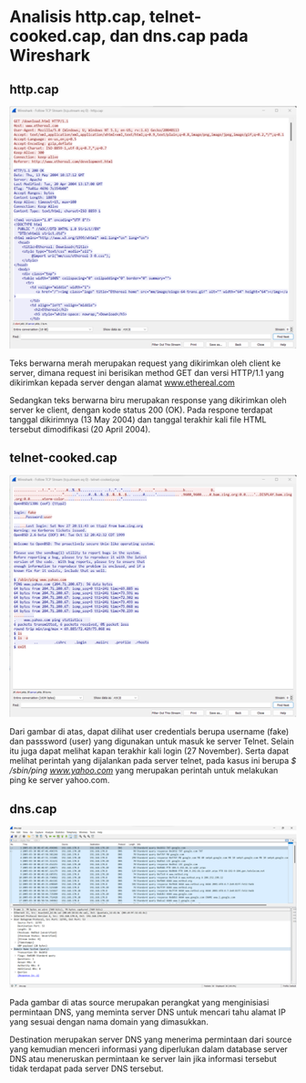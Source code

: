 
# Analisis http.cap, telnet-cooked.cap, dan dns.cap pada Wireshark

## http.cap  

![http.cap-tcp-stream](./../assets/http-telnet-dns/http-follow.png)

Teks berwarna merah merupakan request yang dikirimkan oleh client ke server, dimana request ini berisikan method GET dan versi HTTP/1.1 yang dikirimkan kepada server dengan alamat www.ethereal.com  

Sedangkan teks berwarna biru merupakan response yang dikirimkan oleh server ke client, dengan kode status 200 (OK). Pada respone terdapat tanggal dikirimnya (13 May 2004) dan tanggal terakhir kali file HTML tersebut dimodifikasi (20 April 2004).  

## telnet-cooked.cap  

![telnet-cooked.cap-tcp-stream](./../assets/http-telnet-dns/telnet.png)

Dari gambar di atas, dapat dilihat user credentials berupa username (fake) dan passsword (user) yang digunakan untuk masuk ke server Telnet. Selain itu juga dapat melihat kapan terakhir kali login (27 November). Serta dapat melihat perintah yang dijalankan pada server telnet, pada kasus ini berupa *$ /sbin/ping www.yahoo.com* yang merupakan perintah untuk melakukan ping ke server yahoo.com.  

## dns.cap

![dns.cap](./../assets/http-telnet-dns/dns.png)

Pada gambar di atas source merupakan perangkat yang menginisiasi permintaan DNS, yang meminta server DNS untuk mencari tahu alamat IP yang sesuai dengan nama domain yang dimasukkan.  

Destination merupakan server DNS yang menerima permintaan dari source yang kemudian menceri informasi yang diperlukan dalam database server DNS atau meneruskan permintaan ke server lain jika informasi tersebut tidak terdapat pada server DNS tersebut.
